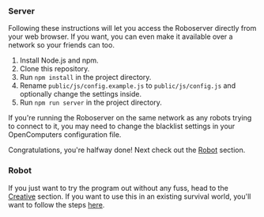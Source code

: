 ### Server

Following these instructions will let you access the Roboserver directly from your web browser. If you want, you can even make it available over a network so your friends can too.

1. Install Node.js and npm.
2. Clone this repository.
3. Run ```npm install``` in the project directory.
4. Rename ```public/js/config.example.js``` to ```public/js/config.js``` and optionally change the settings inside.
5. Run ```npm run server``` in the project directory.

If you're running the Roboserver on the same network as any robots trying to connect to it, you may need to change the blacklist settings in your OpenComputers configuration file.

Congratulations, you're halfway done! Next check out the [Robot](#robot) section.

### Robot

If you just want to try the program out without any fuss, head to the [Creative](#creative) section. If you want to use this in an existing survival world, you'll want to follow the steps [here](#survival).